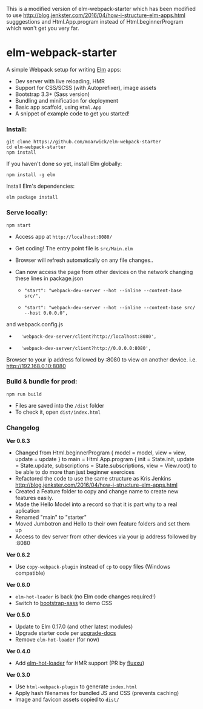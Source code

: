 This is a modified version of elm-webpack-starter which has been modified to use http://blog.jenkster.com/2016/04/how-i-structure-elm-apps.html sugggestions and 
   Html.App.program instead of Html.beginnerProgram which won't get you very far.
# elm-webpack-starter

A simple Webpack setup for writing [Elm](http://elm-lang.org/) apps:

* Dev server with live reloading, HMR
* Support for CSS/SCSS (with Autoprefixer), image assets
* Bootstrap 3.3+ (Sass version)
* Bundling and minification for deployment
* Basic app scaffold, using `Html.App`
* A snippet of example code to get you started!


### Install:
```
git clone https://github.com/moarwick/elm-webpack-starter
cd elm-webpack-starter
npm install
```

If you haven't done so yet, install Elm globally:
```
npm install -g elm
```

Install Elm's dependencies:
```
elm package install
```

### Serve locally:
```
npm start
```
* Access app at `http://localhost:8080/`
* Get coding! The entry point file is `src/Main.elm`
* Browser will refresh automatically on any file changes..

* Can now access the page from other devices on the network changing these lines
 in package.json
    -     "start": "webpack-dev-server --hot --inline --content-base src/",
    +     "start": "webpack-dev-server --hot --inline --content-base src/ --host 0.0.0.0",
and webpack.config.js 
 -       'webpack-dev-server/client?http://localhost:8080',
 +       'webpack-dev-server/client?http://0.0.0.0:8080',

 Browser to your ip address followed by :8080 to view on another device.
 i.e. http://192.168.0.10:8080

### Build & bundle for prod:
```
npm run build
```

* Files are saved into the `/dist` folder
* To check it, open `dist/index.html`


### Changelog
**Ver 0.6.3**
* Changed from  Html.beginnerProgram { model = model, view = view, update = update } to main =
    Html.App.program { init = State.init, update = State.update, subscriptions = State.subscriptions, view = View.root} to be able to do more than just beginner exercices 
* Refactored the code to use the same structure as Kris Jenkins http://blog.jenkster.com/2016/04/how-i-structure-elm-apps.html
* Created a Feature folder to copy and change name to create new features easily.
* Made the Hello Model into a record so that it is part why to a real aplication
* Renamed "main" to "starter"
* Moved Jumbotron and Hello to their own feature folders and set them up
* Access to dev server from other devices via your ip address followed by :8080


**Ver 0.6.2**
* Use `copy-webpack-plugin` instead of `cp` to copy files (Windows compatible)

**Ver 0.6.0**
* `elm-hot-loader` is back (no Elm code changes required!)
* Switch to [bootstrap-sass](https://www.npmjs.com/package/bootstrap-sass) to demo CSS

**Ver 0.5.0**
* Update to Elm 0.17.0 (and other latest modules)
* Upgrade starter code per [upgrade-docs](https://github.com/elm-lang/elm-platform/blob/master/upgrade-docs/0.17.md)
* Remove `elm-hot-loader` (for now)

**Ver 0.4.0**
* Add [elm-hot-loader](https://github.com/fluxxu/elm-hot-loader) for HMR support (PR by [fluxxu](https://github.com/fluxxu))

**Ver 0.3.0**
* Use `html-webpack-plugin` to generate `index.html`
* Apply hash filenames for bundled JS and CSS (prevents caching)
* Image and favicon assets copied to `dist/`
